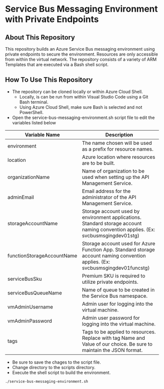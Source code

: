 # Service Bus Messaging Environment with Private Endpoints

## About This Repository

This repository builds an Azure Service Bus messaging environment using private endpoints to secure the environment.  Resources are only accessible from within the virtual network.  The repository consists of a variety of ARM Templates that are executed via a Bash shell script.

## How To Use This Repository

* The repository can be cloned locally or within Azure Cloud Shell.
  * Locally, is can be run from within Visual Studio Code using a Git Bash terminal.
  * Using Azure Cloud Shell, make sure Bash is selected and not PowerShell.
* Open the service-bus-messaging-environment.sh script file to edit the variables listed below

Variable Name | Description
------------- | -----------
environment | The name chosen will be used as a prefix for resource names.
location | Azure location where resources are to be built.
organizationName |  Name of organization to be used when setting up the API Management Service.
adminEmail |  Email address for the administrator of the API Management Service.
storageAccountName |  Storage account used by environment applications. Standard storage account naming convention applies. (Ex: svcbusmsgingdev01stg)
functionStorageAccountName |  Storage account used for Azure Function App. Standard storage account naming convention applies. (Ex: svcbusmsgingdev01funcstg)
serviceBusSku |  Premium SKU is required to utilize private endpoints.
serviceBusQueueName |  Name of queue to be created in the Service Bus namespace.
vmAdminUsername |  Admin user for logging into the virtual machine.
vmAdminPassword |  Admin user password for logging into the virtual machine.
tags |  Tags to be applied to resources.  Replace with tag Name and Value of our choice.  Be sure to maintain the JSON format.

* Be sure to save the chages to the script file.
* Change directory to the scripts directory.
* Execute the shell script to build the environment.

```bash
./service-bus-messaging-environment.sh
```
